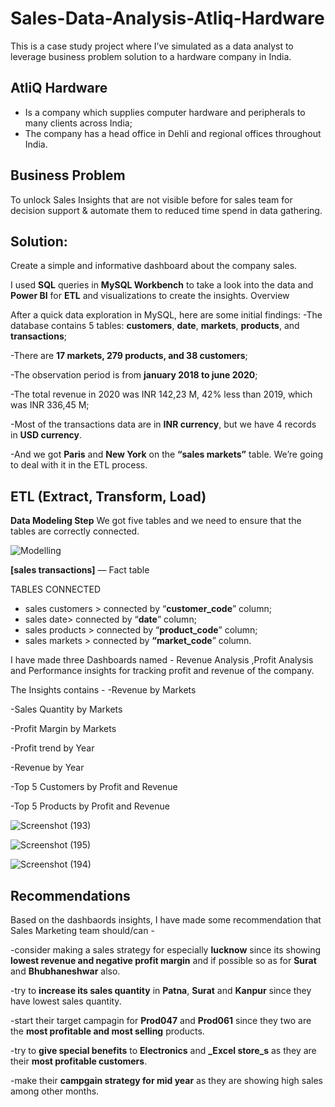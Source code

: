# Sales-Data-Analysis-Atliq-Hardware
This is a case study project where I’ve simulated as a data analyst to leverage business problem solution to a hardware company in India.

## AtliQ Hardware
- Is a company which supplies computer hardware and peripherals to many clients across India;
- The company has a head office in Dehli and regional offices throughout India.

## Business Problem
To unlock Sales Insights that are not visible before for sales team for decision support & automate them to reduced time spend in data gathering.

## Solution:
Create a simple and informative dashboard about the company sales.

I used **SQL** queries in **MySQL Workbench** to take a look into the data and **Power BI** for **ETL** and visualizations to create the insights.
Overview

After a quick data exploration in MySQL, here are some initial findings:
-The database contains 5 tables: **customers**, **date**, **markets**, **products**, and **transactions**;

-There are **17 markets, 279 products, and 38 customers**;

-The observation period is from **january 2018 to june 2020**;

-The total revenue in 2020 was INR 142,23 M, 42% less than 2019, which was  INR 336,45 M;

-Most of the transactions data are in **INR currency**, but we have 4 records in **USD currency**.

-And we got **Paris** and **New York** on the **“sales markets”** table. We’re going to deal with it in the ETL process.
    
## ETL (Extract, Transform, Load)

**Data Modeling Step**
We got five tables and we need to ensure that the tables are correctly connected.

![Modelling](https://user-images.githubusercontent.com/91668225/183046123-af16c8f9-54c2-4602-821d-56c1ff0bec91.png)

**[sales transactions]** — Fact table

TABLES CONNECTED
- sales customers > connected by “**customer_code**” column;
- sales date> connected by “**date**” column;
- sales products > connected by “**product_code**” column;
- sales markets > connected by **“market_code**” column.

I have made three Dashboards named - Revenue Analysis ,Profit Analysis and Performance insights for tracking profit and revenue of the company.

The Insights contains -
-Revenue by Markets

-Sales Quantity by Markets

-Profit Margin by Markets

-Profit trend by Year

-Revenue by Year

-Top 5 Customers by Profit and Revenue

-Top 5 Products by Profit and Revenue

![Screenshot (193)](https://user-images.githubusercontent.com/91668225/183050633-5aff0feb-b692-49cf-88df-d7f57bebc051.png)

![Screenshot (195)](https://user-images.githubusercontent.com/91668225/183050682-69e6de05-132a-49a7-85ea-2d47c9c2213d.png)

![Screenshot (194)](https://user-images.githubusercontent.com/91668225/183050661-a5a6e1a0-de0f-4152-9368-f266155a8c3b.png)

## Recommendations 
Based on the dashbaords insights, I have made some recommendation that Sales Marketing team should/can -

-consider making a sales strategy for especially **lucknow** since its showing **lowest revenue and negative profit margin** and if possible so as for **Surat** and **Bhubhaneshwar** also.

-try to **increase its sales quantity** in **Patna**, **Surat** and **Kanpur** since they have lowest sales quantity.

-start their target campagin for **Prod047** and **Prod061** since they two are the **most profitable and most selling** products.

-try to **give special benefits** to **Electronics** and **_Excel store_s** as they are their **most profitable customers**.

-make their **campgain strategy for mid year** as they are showing high sales among other months.





